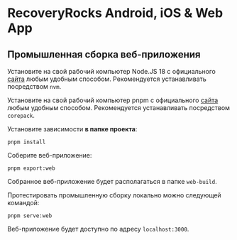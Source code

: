 # RecoveryRocks Android, iOS & Web App

## Промышленная сборка веб-приложения

Установите на свой рабочий компьютер Node.JS 18 с официального [сайта](https://nodejs.org/en/download/package-manager) любым удобным способом. Рекомендуется устанавливать посредством `nvm`.

Установите на свой рабочий компьютер pnpm с официального [сайта](https://pnpm.io/installation) любым удобным способом. Рекомендуется устанавливать посредством `corepack`.

Установите зависимости **в папке проекта**:
```shell
pnpm install
```

Соберите веб-приложение:
```shell
pnpm export:web
```

Собранное веб-приложение будет располагаться в папке `web-build`.

Протестировать промышленную сборку локально можно следующей командой:
```shell
pnpm serve:web
```

Веб-приложение будет доступно по адресу `localhost:3000`.
